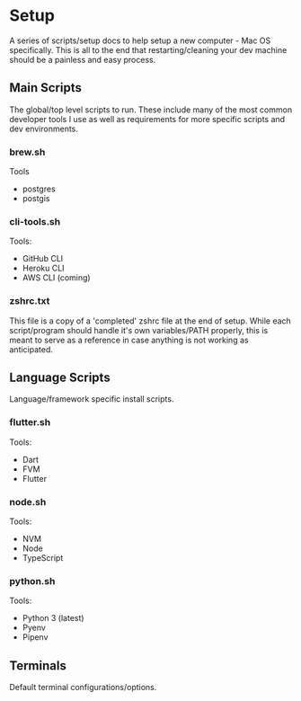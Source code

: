 # Setup
A series of scripts/setup docs to help setup a new computer - Mac OS specifically. This is all to the end that restarting/cleaning
your dev machine should be a painless and easy process.

## Main Scripts
The global/top level scripts to run. These include many of the most common developer tools I use as well as requirements for more
specific scripts and dev environments.

### brew.sh
Tools
- postgres
- postgis

### cli-tools.sh
Tools:
- GitHub CLI
- Heroku CLI
- AWS CLI (coming)

### zshrc.txt
This file is a copy of a 'completed' zshrc file at the end of setup. While each script/program should handle it's own variables/PATH
properly, this is meant to serve as a reference in case anything is not working as anticipated.


## Language Scripts
Language/framework specific install scripts.

### flutter.sh
Tools:
- Dart
- FVM
- Flutter

### node.sh
Tools:
- NVM
- Node
- TypeScript

### python.sh
Tools:
- Python 3 (latest)
- Pyenv
- Pipenv

## Terminals
Default terminal configurations/options.